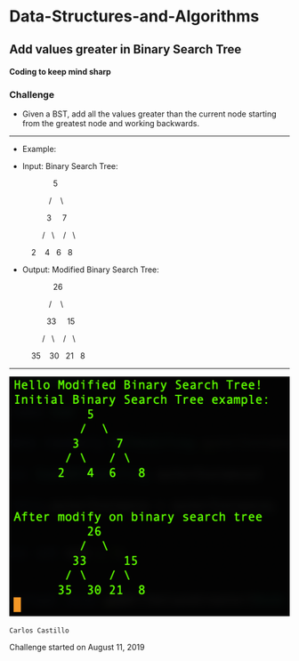 # Data-Structures-and-Algorithms

## Add values greater in Binary Search Tree

#### Coding to keep mind sharp

### Challenge
* Given a BST, add all the values greater than the current node starting from the greatest node and working backwards.

******************************************************************************************************

* Example:
- Input:
Binary Search Tree:

&nbsp; &nbsp; &nbsp; &nbsp; &nbsp; &nbsp; &nbsp; &nbsp; &nbsp; &nbsp; 5

&nbsp; &nbsp; &nbsp; &nbsp; &nbsp; &nbsp; &nbsp; &nbsp; &nbsp; /&nbsp; &nbsp;&nbsp;\

&nbsp; &nbsp; &nbsp; &nbsp; &nbsp; &nbsp; &nbsp; &nbsp; &nbsp;3&nbsp; &nbsp;&nbsp; 7

&nbsp;&nbsp; &nbsp; &nbsp; &nbsp; &nbsp; &nbsp; &nbsp; /&nbsp; &nbsp;\ &nbsp;&nbsp; /&nbsp; &nbsp;\

&nbsp; &nbsp; &nbsp; &nbsp; &nbsp;&nbsp;2&nbsp; &nbsp; 4 &nbsp; 6 &nbsp; 8

- Output:
Modified Binary Search Tree:

&nbsp; &nbsp; &nbsp; &nbsp; &nbsp; &nbsp; &nbsp; &nbsp; &nbsp; &nbsp; 26

&nbsp; &nbsp; &nbsp; &nbsp; &nbsp; &nbsp; &nbsp; &nbsp; &nbsp; /&nbsp; &nbsp;&nbsp;\

&nbsp; &nbsp; &nbsp; &nbsp; &nbsp; &nbsp; &nbsp; &nbsp; &nbsp;33&nbsp; &nbsp;&nbsp; 15

&nbsp;&nbsp; &nbsp; &nbsp; &nbsp; &nbsp; &nbsp; &nbsp; /&nbsp; &nbsp;\ &nbsp;&nbsp; /&nbsp; &nbsp;\

&nbsp; &nbsp; &nbsp; &nbsp; &nbsp;&nbsp;35&nbsp; &nbsp; 30 &nbsp; 21 &nbsp; 8

******************************************************************************************************

![](../../assets/ModifyBST2.PNG?raw=true)

```
Carlos Castillo
```
Challenge started on August 11, 2019